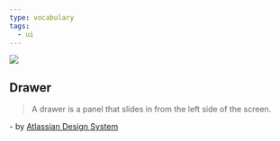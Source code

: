 ```yaml
---
type: vocabulary
tags:
  - ui
---
```

![](https://atlassian.design/static/61f71ca5b85630d4cf381dda382764be/atlassian-navigation.svg)

## Drawer
> A drawer is a panel that slides in from the left side of the screen.

\- by [Atlassian Design System](https://atlassian.design/components)
